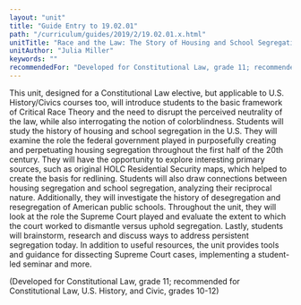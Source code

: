 ```yaml
---
layout: "unit"
title: "Guide Entry to 19.02.01"
path: "/curriculum/guides/2019/2/19.02.01.x.html"
unitTitle: "Race and the Law: The Story of Housing and School Segregation in the United States"
unitAuthor: "Julia Miller"
keywords: ""
recommendedFor: "Developed for Constitutional Law, grade 11; recommended for Constitutional Law, U.S. History, and Civic, grades 10-12" 
---
```

<main>
        <p>This unit, designed for a Constitutional Law elective, but applicable to U.S. History/Civics courses too, will introduce students to the basic framework of Critical Race Theory and the need to disrupt the perceived neutrality of the law, while also interrogating the notion of colorblindness. Students will study the history of housing and school segregation in the U.S. They will examine the role the federal government played in purposefully creating and perpetuating housing segregation throughout the first half of the 20th century. They will have the opportunity to explore interesting primary sources, such as original HOLC Residential Security maps, which helped to create the basis for redlining. Students will also draw connections between housing segregation and school segregation, analyzing their reciprocal nature. Additionally, they will investigate the history of desegregation and resegregation of American public schools. Throughout the unit, they will look at the role the Supreme Court played and evaluate the extent to which the court worked to dismantle versus uphold segregation. Lastly, students will brainstorm, research and discuss ways to address persistent segregation today. In addition to useful resources, the unit provides tools and guidance for dissecting Supreme Court cases, implementing a student-led seminar and more.</p>
<p></p>
<p>(Developed for Constitutional Law, grade 11; recommended for Constitutional Law, U.S. History, and Civic, grades 10-12)</p>
</main>
